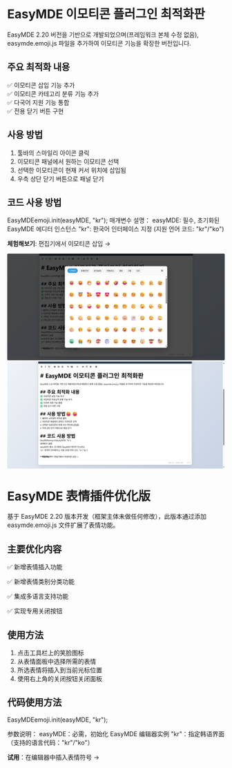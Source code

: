 # EasyMDE 이모티콘 플러그인 최적화판

EasyMDE 2.20 버전을 기반으로 개발되었으며(프레임워크 본체 수정 없음), easymde.emoji.js 파일을 추가하여 이모티콘 기능을 확장한 버전입니다.

## 주요 최적화 내용
✅ 이모티콘 삽입 기능 추가  
✅ 이모티콘 카테고리 분류 기능 추가  
✅ 다국어 지원 기능 통합  
✅ 전용 닫기 버튼 구현  

## 사용 방법
1. 툴바의 스마일리 아이콘 클릭  
2. 이모티콘 패널에서 원하는 이모티콘 선택  
3. 선택한 이모티콘이 현재 커서 위치에 삽입됨  
4. 우측 상단 닫기 버튼으로 패널 닫기  

## 코드 사용 방법
EasyMDEemoji.init(easyMDE, "kr"); 
매개변수 설명：
easyMDE: 필수, 초기화된 EasyMDE 에디터 인스턴스
"kr": 한국어 인터페이스 지정 (지원 언어 코드: "kr"/"ko")

**체험해보기**: 편집기에서 이모티콘 삽입 →

![](https://github.com/blandh26/easy-markdown-editor-emoji/blob/main/1.png)
![](https://github.com/blandh26/easy-markdown-editor-emoji/blob/main/2.png)
# EasyMDE 表情插件优化版

基于 EasyMDE 2.20 版本开发（框架主体未做任何修改），此版本通过添加 easymde.emoji.js 文件扩展了表情功能。

## 主要优化内容
✅ 新增表情插入功能

✅ 新增表情类别分类功能

✅ 集成多语言支持功能

✅ 实现专用关闭按钮

## 使用方法
1. 点击工具栏上的笑脸图标
2. 从表情面板中选择所需的表情
3. 所选表情将插入到当前光标位置
4. 使用右上角的关闭按钮关闭面板

## 代码使用方法
EasyMDEemoji.init(easyMDE, "kr");

参数说明：
easyMDE：必需，初始化 EasyMDE 编辑器实例
"kr"：指定韩语界面（支持的语言代码："kr"/"ko"）

**试用**：在编辑器中插入表情符号 →
